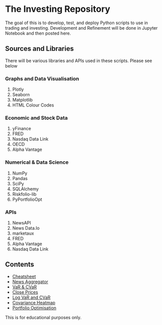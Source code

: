 # The Investing Repository
The goal of this is to develop, test, and deploy Python scripts to use in trading and investing.
Development and Refinement will be done in Jupyter Notebook and then posted here. 

## Sources and Libraries
There will be various libraries and APIs used in these scripts. Please see below

### Graphs and Data Visualisation
1. Plotly 
2. Seaborn
3. Matplotlib
4. HTML Colour Codes

### Economic and Stock Data
1. yFinance
2. FRED
3. Nasdaq Data Link
4. OECD
5. Alpha Vantage

### Numerical & Data Science
1. NumPy
2. Pandas
3. SciPy
4. SQLAlchemy
5. Riskfolio-lib
6. PyPortfolioOpt

### APIs
1. NewsAPI
2. News Data.Io 
3. marketaux 
4. FRED 
5. Alpha Vantage 
6. Nasdaq Data Link

## Contents
- [Cheatsheet](https://github.com/fargo-b/Investing/blob/main/Cheatsheet)
- [News Aggregator](https://github.com/fargo-b/Investing/blob/main/Tools/News%20Aggregator)
- [VaR & CVaR](https://github.com/fargo-b/Investing/blob/main/Tools/VaR%20%26%20CVaR)
- [Close Prices](https://github.com/fargo-b/Investing/blob/main/Tools/Plotting%20Close%20Prices)
- [Log VaR and CVaR](https://github.com/fargo-b/Investing/blob/main/Tools/Log%20VaR%20and%20CVaR)
- [Covariance Heatmap](https://github.com/fargo-b/Investing/blob/main/Tools/Covariance%20Heatmap)
- [Portfolio Optimisation](https://github.com/fargo-b/Investing/blob/main/Tools/Basic%20Portfolio%20Optimisation)


This is for educational purposes only.
